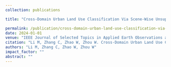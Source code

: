 ```yaml
---
collection: publications

title: "Cross-Domain Urban Land Use Classification Via Scene-Wise Unsupervised Multi-Source Domain Adaptation With Transformer"

permalink: /publication/cross-domain-urban-land-use-classification-via-scene-wise-unsupervised-multi-source-domain-adaptation-with-transformer
date: 2024-01-01
venue: "IEEE Journal of Selected Topics in Applied Earth Observations and Remote Sensing"
citation: "Li M, Zhang C, Zhao W, Zhou W. Cross-Domain Urban Land Use Classification Via Scene-Wise Unsupervised Multi-Source Domain Adaptation With Transformer. IEEE Journal of Selected Topics in Applied Earth Observations and Remote Sensing, 2024."
authors: "Li M, Zhang C, Zhao W, Zhou W"
impact_factor: ""
abstract: ""
---
```

